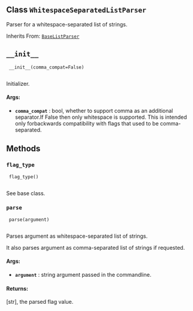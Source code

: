 

## Class  `WhitespaceSeparatedListParser` 
Parser for a whitespace-separated list of strings.

Inherits From: [ `BaseListParser` ](https://tensorflow.google.cn/api_docs/python/tf/compat/v1/flags/BaseListParser)

##  `__init__` 


```
 __init__(comma_compat=False)
 
```

Initializer.

#### Args:
- **`comma_compat`** : bool, whether to support comma as an additional separator.If False then only whitespace is supported.  This is intended only forbackwards compatibility with flags that used to be comma-separated.


## Methods


###  `flag_type` 


```
 flag_type()
 
```

See base class.

###  `parse` 


```
 parse(argument)
 
```

Parses argument as whitespace-separated list of strings.

It also parses argument as comma-separated list of strings if requested.

#### Args:
- **`argument`** : string argument passed in the commandline.


#### Returns:
[str], the parsed flag value.

